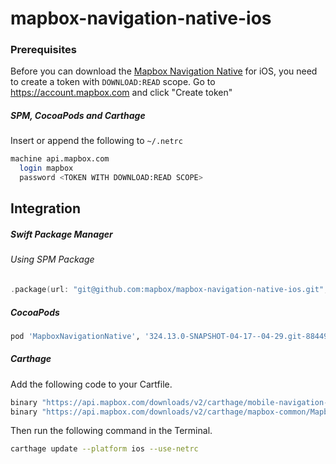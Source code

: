 # mapbox-navigation-native-ios

### Prerequisites

Before you can download the [Mapbox Navigation Native](https://github.com/mapbox/mapbox-navigation-native) for iOS, you need to create a token with `DOWNLOAD:READ` scope.
Go to https://account.mapbox.com and click "Create token"

##### SPM, CocoaPods and Carthage
Insert or append the following to `~/.netrc`

```bash
machine api.mapbox.com
  login mapbox
  password <TOKEN WITH DOWNLOAD:READ SCOPE>
```

## Integration

##### Swift Package Manager

###### Using SPM Package

```swift
.package(url: "git@github.com:mapbox/mapbox-navigation-native-ios.git", from: "324.13.0-SNAPSHOT-04-17--04-29.git-884495a-SNAPSHOT.0418T0924Z.c05caae"),
```

##### CocoaPods

```ruby
pod 'MapboxNavigationNative', '324.13.0-SNAPSHOT-04-17--04-29.git-884495a-SNAPSHOT.0418T0924Z.c05caae'
```

##### Carthage

Add the following code to your Cartfile.

```bash
binary "https://api.mapbox.com/downloads/v2/carthage/mobile-navigation-native/MapboxNavigationNative.json" == 324.13.0-SNAPSHOT-04-17--04-29.git-884495a-SNAPSHOT.0418T0924Z.c05caae
binary "https://api.mapbox.com/downloads/v2/carthage/mapbox-common/MapboxCommon-ios.json" == 24.13.0-SNAPSHOT-04-17--04-29.git-884495a
```

Then run the following command in the Terminal.
```bash
carthage update --platform ios --use-netrc
```

